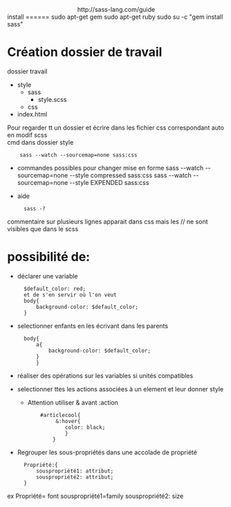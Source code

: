 <center>http://sass-lang.com/guide</center>
install
======
		sudo apt-get gem
		sudo apt-get ruby
		sudo su -c "gem install sass"



 


Création dossier de travail
=====

dossier travail  
* style
  * sass    
       * style.scss
  * css
* index.html


Pour regarder tt un dossier et écrire dans les fichier css correspondant auto en modif scss  
cmd dans dossier style	  


		sass --watch --sourcemap=none sass:css

* commandes possibles pour changer mise en forme
		sass --watch --sourcemap=none --style compressed sass:css
		sass --watch --sourcemap=none --style EXPENDED sass:css
		

* aide 

		sass -?


commentaire sur plusieurs lignes apparait dans css mais les // ne sont visibles que dans le scss  

possibilité de:
====

* déclarer une variable 


		$default_color: red;
		et de s'en servir où l'on veut
		body{
			background-color: $default_color;
		}

* selectionner enfants en les écrivant dans les parents


		body{
			a{
				background-color: $default_color;
			}
			}

* réaliser des opérations sur les variables si unités compatibles 
* selectionner ttes les actions associées à un element et leur donner style
  * Attention utiliser & avant :action

			#articlecool{
				 &:hover{
					color: black;
					}
				}
* Regrouper les sous-propriétés dans une accolade de propriété

		Propriété:{
			souspropriété1: attribut;
			souspropriété2: attribut;
		}

ex Propriété= font souspropriété1=family souspropriété2: size


